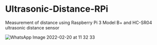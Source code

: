 # Ultrasonic-Distance-RPi
Measurement of distance using Raspberry Pi 3 Model B+ and HC-SR04 ultrasonic distance sensor

![WhatsApp Image 2022-02-20 at 11 32 33](https://user-images.githubusercontent.com/16199169/154834889-23d16275-61fb-474a-8c13-6fb4fed39719.jpeg)

